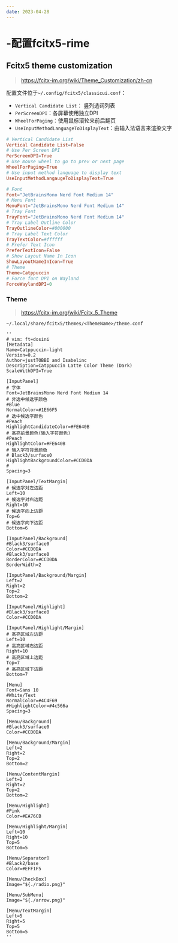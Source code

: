 ```yaml
---
date: 2023-04-28
---
```


# -配置fcitx5-rime

## Fcitx5 theme customization

> https://fcitx-im.org/wiki/Theme_Customization/zh-cn

配置文件位于`~/.config/fcitx5/classicui.conf`：

- `Vertical Candidate List`： 竖列选词列表
- `PerScreenDPI`：各屏幕使用独立DPI
- `WheelForPaging`：使用鼠标滚轮来前后翻页
- `UseInputMethodLanguageToDisplayText`：由输入法语言来渲染文字

```conf
# Vertical Candidate List
Vertical Candidate List=False
# Use Per Screen DPI
PerScreenDPI=True
# Use mouse wheel to go to prev or next page
WheelForPaging=True
# Use input method language to display text
UseInputMethodLangaugeToDisplayText=True

# Font
Font="JetBrainsMono Nerd Font Medium 14"
# Menu Font
MenuFont="JetBrainsMono Nerd Font Medium 14"
# Tray Font
TrayFont="JetBrainsMono Nerd Font Medium 14"
# Tray Label Outline Color
TrayOutlineColor=#000000
# Tray Label Text Color
TrayTextColor=#ffffff
# Prefer Text Icon
PreferTextIcon=False
# Show Layout Name In Icon
ShowLayoutNameInIcon=True
# Theme
Theme=Catppuccin
# Force font DPI on Wayland
ForceWaylandDPI=0
```

### Theme

> https://fcitx-im.org/wiki/Fcitx_5_Theme

`~/.local/share/fcitx5/themes/<ThemeName>/theme.conf`

```
''
# vim: ft=dosini
[Metadata]
Name=Catppuccin-light
Version=0.2
Author=justTOBBI and Isabelinc
Description=Catppuccin Latte Color Theme (Dark)
ScaleWithDPI=True

[InputPanel]
# 字体
Font=JetBrainsMono Nerd Font Medium 14
# 非选中候选字颜色
#Blue
NormalColor=#1E66F5
# 选中候选字颜色
#Peach
HighlightCandidateColor=#FE640B
# 高亮前景颜色(输入字符颜色)
#Peach
HighlightColor=#FE640B
# 输入字符背景颜色
# Black3/surface0
HighlightBackgroundColor=#CCD0DA
#
Spacing=3

[InputPanel/TextMargin]
# 候选字对左边距
Left=10
# 候选字对右边距
Right=10
# 候选字向上边距
Top=6
# 候选字向下边距
Bottom=6

[InputPanel/Background]
#Black3/surface0
Color=#CCD0DA
#Black3/surface0
BorderColor=#CCD0DA
BorderWidth=2

[InputPanel/Background/Margin]
Left=2
Right=2
Top=2
Bottom=2

[InputPanel/Highlight]
#Black3/surface0
Color=#CCD0DA

[InputPanel/Highlight/Margin]
# 高亮区域左边距
Left=10
# 高亮区域右边距
Right=10
# 高亮区域上边距
Top=7
# 高亮区域下边距
Bottom=7

[Menu]
Font=Sans 10
#White/Text
NormalColor=#4C4F69
#HighlightColor=#4c566a
Spacing=3

[Menu/Background]
#Black3/surface0
Color=#CCD0DA

[Menu/Background/Margin]
Left=2
Right=2
Top=2
Bottom=2

[Menu/ContentMargin]
Left=2
Right=2
Top=2
Bottom=2

[Menu/Highlight]
#Pink
Color=#EA76CB 

[Menu/Highlight/Margin]
Left=10
Right=10
Top=5
Bottom=5

[Menu/Separator]
#Black2/base
Color=#EFF1F5

[Menu/CheckBox]
Image="${./radio.png}"

[Menu/SubMenu]  
Image="${./arrow.png}"

[Menu/TextMargin]
Left=5
Right=5
Top=5
Bottom=5
''
```